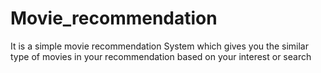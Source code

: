 # Movie_recommendation
It is a simple movie recommendation System which gives you the similar type of movies in your recommendation based on your interest or search
